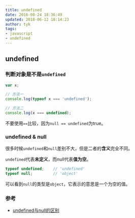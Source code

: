 ```yaml
---
title: undefined
date: 2016-08-24 18:36:49
updated: 2018-06-12 18:14:23
author: tyk
tags: 
- javascript
- undefined
---
```


## undefined

### 判断对象是不是`undefined`

``` javascript
var x;

// 方法一
console.log(typeof x === 'undefined');

// 方法二
console.log(x === undefined);
```
不要使用`==`比较，因为`null == undefined`为true。

### undefined & null
很多时候`undefined`和`null`差别不大，但是二者的**含义**完全不同。

`undefined`代表**未定义**，而null代表**值为空**。
``` javascript
typeof undefined;    // 'undefined'
typeof null;         // 'object'
```
可以看到`null`的类型是`object`，它表示的意思是一个为空的值。

### 参考
- [undefined与null的区别](http://www.ruanyifeng.com/blog/2014/03/undefined-vs-null.html)
